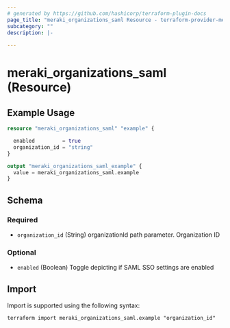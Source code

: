 ```yaml
---
# generated by https://github.com/hashicorp/terraform-plugin-docs
page_title: "meraki_organizations_saml Resource - terraform-provider-meraki"
subcategory: ""
description: |-
  
---
```


# meraki_organizations_saml (Resource)



## Example Usage

```terraform
resource "meraki_organizations_saml" "example" {

  enabled         = true
  organization_id = "string"
}

output "meraki_organizations_saml_example" {
  value = meraki_organizations_saml.example
}
```

<!-- schema generated by tfplugindocs -->
## Schema

### Required

- `organization_id` (String) organizationId path parameter. Organization ID

### Optional

- `enabled` (Boolean) Toggle depicting if SAML SSO settings are enabled

## Import

Import is supported using the following syntax:

```shell
terraform import meraki_organizations_saml.example "organization_id"
```
